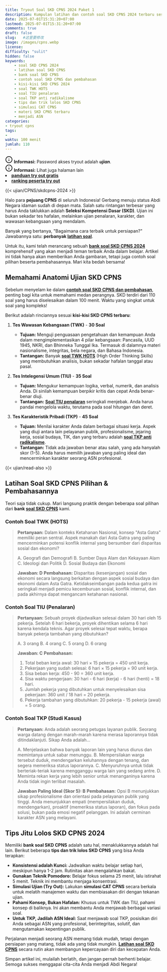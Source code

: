 ```yaml
---
title: Tryout Soal SKD CPNS 2024 Paket 1
description: Kumpulan latihan dan contoh soal SKD CPNS 2024 terbaru sesuai kisi-kisi. Pelajari soal TWK HOTS, TIU penalaran, dan TKP studi kasus lengkap dengan pembahasan untuk persiapan maksimal.
date: 2025-07-01T15:31:20+07:00
lastmod: 2025-07-01T15:31:20+07:00
comments: true
draft: false 
slug:   #这里要修改
image: /images/cpns.webp
license: 
difficulty: "sulit"
hidden: false
keywords:
    - soal SKD CPNS 2024
    - latihan soal SKD CPNS
    - bank soal SKD CPNS
    - contoh soal SKD CPNS dan pembahasan
    - kisi-kisi SKD CPNS 2024
    - soal TWK HOTS
    - soal TIU penalaran
    - soal TKP anti radikalisme
    - tips dan trik lolos SKD CPNS
    - simulasi CAT CPNS
    - materi SKD CPNS terbaru
    - menjadi ASN
categories:
- tryout cpns
tags:
- 
waktu: 100 menit
jumlah: 110  
---
```


<div class="alert alert-info">
  <svg xmlns="http://www.w3.org/2000/svg" width="24" height="24" viewBox="0 0 24 24" fill="none" stroke="currentColor" stroke-width="2" stroke-linecap="round" stroke-linejoin="round" class="feather feather-info"><circle cx="12" cy="12" r="10"></circle><line x1="12" y1="16" x2="12" y2="12"></line>    <line x1="12" y1="8" x2="12.01" y2="8"></line>  </svg>
  <span><strong>Informasi:</strong> Password akses tryout adalah <b><i>ujian</b></i>.</span>
</div>
<div class="alert alert-info">
  <svg xmlns="http://www.w3.org/2000/svg" width="24" height="24" viewBox="0 0 24 24" fill="none" stroke="currentColor" stroke-width="2" stroke-linecap="round" stroke-linejoin="round" class="feather feather-info"><circle cx="12" cy="12" r="10"></circle><line x1="12" y1="16" x2="12" y2="12"></line>    <line x1="12" y1="8" x2="12.01" y2="8"></line>  </svg>
  <span><strong>Informasi:</strong> Lihat juga halaman lain<b> <li><a href="/ujian/cara-ikut-tryout-online-gratis">panduan try out gratis</a></li></b> <b><li><a href="/ujian/ranking-peserta-tryout">ranking peserta try out</a></li></b></span>
</div>


{{< ujian/CPNS/skdcpns-2024 >}}



Halo para **pejuang CPNS** di seluruh Indonesia! Gerbang menuju status Abdi Negara idaman sudah di depan mata. Salah satu rintangan terbesar yang harus Anda taklukkan adalah **Seleksi Kompetensi Dasar (SKD)**. Ujian ini bukan sekadar tes hafalan, melainkan ujian penalaran, karakter, dan wawasan kebangsaan yang mendalam.

Banyak yang bertanya, "Bagaimana cara terbaik untuk persiapan?" Jawabannya satu: **perbanyak [latihan soal](/ujian/)**.

Untuk itu, kami telah merancang sebuah **[bank soal SKD CPNS 2024](/ujian/cpns/latihan-soal-skd-cpns-2024/)** komprehensif yang akan menjadi teman terbaik Anda dalam belajar. Artikel ini tidak hanya akan memberikan Anda gambaran, tetapi juga contoh soal pilihan beserta pembahasannya. Mari kita bedah bersama!

## Memahami Anatomi Ujian SKD CPNS

Sebelum menyelam ke dalam **[contoh soal SKD CPNS dan pembahasan](/ujian/cpns/try-out-skd-cpns-gratis/)**, penting bagi kita untuk memahami medan perangnya. SKD terdiri dari 110 soal yang harus diselesaikan dalam 100 menit. Waktu yang singkat untuk soal yang kompleks!

Berikut adalah rinciannya sesuai **kisi-kisi SKD CPNS terbaru**:

1.  **Tes Wawasan Kebangsaan (TWK)** - **30 Soal**
    * **Tujuan:** Menguji penguasaan pengetahuan dan kemampuan Anda dalam mengimplementasikan 4 pilar kebangsaan: Pancasila, UUD 1945, NKRI, dan Bhinneka Tunggal Ika. Termasuk di dalamnya materi nasionalisme, integritas, bela negara, dan Bahasa Indonesia.
    * **Tantangan:** Banyak **[soal TWK HOTS](/ujian/cpns/try-out-tes-wawasan-bebangsaan/)** (High Order Thinking Skills) yang membutuhkan analisis, bukan sekadar hafalan tanggal atau pasal.

2.  **Tes Intelegensi Umum (TIU)** - **35 Soal**
    * **Tujuan:** Mengukur kemampuan logika, verbal, numerik, dan analisis Anda. Di sinilah kemampuan berpikir kritis dan cepat Anda benar-benar diuji.
    * **Tantangan:** **[Soal TIU penalaran](/ujian/tiu/tryout-tiu-gratis/)** seringkali menjebak. Anda harus pandai mengelola waktu, terutama pada soal hitungan dan deret.

3.  **Tes Karakteristik Pribadi (TKP)** - **45 Soal**
    * **Tujuan:** Menilai karakter Anda dalam berbagai situasi kerja. Aspek yang diuji antara lain pelayanan publik, profesionalisme, jejaring kerja, sosial budaya, TIK, dan yang terbaru adalah **[soal TKP anti radikalisme](/ujian/cpns/try-out-tkp-gratis/)**.
    * **Tantangan:** Tidak ada jawaban benar atau salah, yang ada hanyalah skor (1-5). Anda harus memilih jawaban yang paling ideal dan mencerminkan karakter seorang ASN profesional.

{{< ujian/read-also >}}

## Latihan Soal SKD CPNS Pilihan & Pembahasannya

Teori saja tidak cukup. Mari langsung praktik dengan beberapa soal pilihan dari **bank [soal SKD CPNS](/ujian/cpns/tryout-cpns-gratis/)** kami.

### Contoh Soal TWK (HOTS)

> **Pertanyaan:** Dalam konteks Ketahanan Nasional, konsep "Asta Gatra" memiliki peran sentral. Aspek manakah dari Asta Gatra yang paling mencerminkan potensi konflik internal yang bersumber dari disparitas sosial dan ekonomi?
>
> A. Geografi dan Demografi
> B. Sumber Daya Alam dan Kekayaan Alam
> C. Ideologi dan Politik
> D. Sosial Budaya dan Ekonomi
>
> **Jawaban: D**
> **Pembahasan:** Disparitas (kesenjangan) sosial dan ekonomi secara langsung berkaitan dengan aspek sosial budaya dan ekonomi dalam Asta Gatra. Ketidakseimbangan pada kedua gatra ini seringkali menjadi pemicu kecemburuan sosial, konflik internal, dan pada akhirnya dapat mengancam ketahanan nasional.

### Contoh Soal TIU (Penalaran)

> **Pertanyaan:** Sebuah proyek dijadwalkan selesai dalam 30 hari oleh 15 pekerja. Setelah 6 hari bekerja, proyek dihentikan selama 6 hari karena kendala teknis. Agar proyek selesai tepat waktu, berapa banyak pekerja tambahan yang dibutuhkan?
>
> A. 3 orang
> B. 4 orang
> C. 5 orang
> D. 6 orang
>
> **Jawaban: C**
> **Pembahasan:**
> 1.  Total beban kerja awal: 30 hari × 15 pekerja = 450 unit kerja.
> 2.  Pekerjaan yang sudah selesai: 6 hari × 15 pekerja = 90 unit kerja.
> 3.  Sisa beban kerja: 450 - 90 = 360 unit kerja.
> 4.  Sisa waktu pengerjaan: 30 hari - 6 hari (kerja) - 6 hari (henti) = 18 hari.
> 5.  Jumlah pekerja yang dibutuhkan untuk menyelesaikan sisa pekerjaan: 360 unit / 18 hari = 20 pekerja.
> 6.  Pekerja tambahan yang dibutuhkan: 20 pekerja - 15 pekerja (awal) = 5 orang.

### Contoh Soal TKP (Studi Kasus)

> **Pertanyaan:** Anda adalah seorang petugas layanan publik. Seorang warga datang dengan marah-marah karena merasa laporannya tidak ditindaklanjuti. Sikap Anda adalah...
>
> A. Menjelaskan bahwa banyak laporan lain yang harus diurus dan memintanya untuk sabar menunggu.
> B. Mempersilakan warga tersebut duduk, mendengarkan keluhannya dengan tenang, dan segera memeriksa status laporannya.
> C. Menyuruhnya untuk tidak berteriak-teriak karena mengganggu warga lain yang sedang antre.
> D. Meminta rekan kerja yang lebih senior untuk menanganinya karena Anda tidak ingin terlibat masalah.
>
> **Jawaban Paling Ideal (Skor 5): B**
> **Pembahasan:** Opsi B menunjukkan sikap profesionalisme dan orientasi pada pelayanan publik yang tinggi. Anda menunjukkan empati (mempersilakan duduk, mendengarkan), proaktif (memeriksa status laporan), dan fokus pada solusi, bukan pada emosi negatif pelanggan. Ini adalah cerminan karakter ASN yang melayani.

## Tips Jitu Lolos SKD CPNS 2024

Memiliki **bank soal SKD CPNS** adalah satu hal, menaklukkannya adalah hal lain. Berikut beberapa **tips dan trik lolos SKD CPNS** yang bisa Anda terapkan:

* **Konsistensi adalah Kunci:** Jadwalkan waktu belajar setiap hari, meskipun hanya 1-2 jam. Rutinitas akan mengalahkan bakat.
* **Gunakan Teknik Pomodoro:** Belajar fokus selama 25 menit, lalu istirahat 5 menit. Teknik ini membantu menjaga konsentrasi.
* **Simulasi Ujian (Try Out):** Lakukan **simulasi CAT CPNS** secara berkala untuk melatih manajemen waktu dan membiasakan diri dengan tekanan ujian.
* **Pahami Konsep, Bukan Hafalan:** Khusus untuk TWK dan TIU, pahami konsep di baliknya. Ini akan membantu Anda menjawab berbagai variasi soal.
* **Untuk TKP, Jadilah ASN Ideal:** Saat menjawab soal TKP, posisikan diri Anda sebagai ASN yang profesional, berintegritas, solutif, dan mengutamakan kepentingan publik.

Perjalanan menjadi seorang ASN memang tidak mudah, tetapi dengan persiapan yang matang, tidak ada yang tidak mungkin. **[Latihan soal SKD CPNS](/ujian/)** secara rutin akan membangun kepercayaan diri dan kecepatan Anda.

Simpan artikel ini, mulailah berlatih, dan jangan pernah berhenti belajar. Semoga sukses menggapai cita-cita Anda menjadi Abdi Negara!